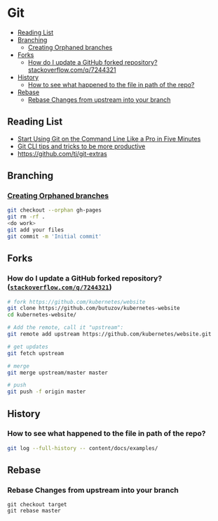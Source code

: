 # Git


<!-- TOC depthfrom:2 depthto:4 -->

- [Reading List](#reading-list)
- [Branching](#branching)
    - [Creating Orphaned branches](#creating-orphaned-branches)
- [Forks](#forks)
    - [How do I update a GitHub forked repository? stackoverflow.com/q/7244321](#how-do-i-update-a-github-forked-repository-stackoverflowcomq7244321)
- [History](#history)
    - [How to see what happened to the file in path of the repo?](#how-to-see-what-happened-to-the-file-in-path-of-the-repo)
- [Rebase](#rebase)
    - [Rebase Changes from upstream into your branch](#rebase-changes-from-upstream-into-your-branch)

<!-- /TOC -->
## Reading List

* [Start Using Git on the Command Line Like a Pro in Five Minutes](https://medium.com/better-programming/start-using-git-on-the-command-line-like-a-pro-in-5-minutes-36a6e0007e9f)
* [Git CLI tips and tricks to be more productive](https://www.codementor.io/@kpunith8/git-cli-tips-and-tricks-to-be-more-productive-1a3pb4fyvn)
* https://github.com/tj/git-extras

## Branching
### [Creating Orphaned branches](https://stackoverflow.com/questions/1384325)

```bash
git checkout --orphan gh-pages
git rm -rf .
<do work>
git add your files
git commit -m 'Initial commit'
```

## Forks
### How do I update a GitHub forked repository? ([`stackoverflow.com/q/7244321`](https://stackoverflow.com/q/7244321/))

```bash
# fork https://github.com/kubernetes/website
git clone https://github.com/butuzov/kubernetes-website
cd kubernetes-website/

# Add the remote, call it "upstream":
git remote add upstream https://github.com/kubernetes/website.git

# get updates
git fetch upstream

# merge
git merge upstream/master master

# push
git push -f origin master
```

## History
### How to see what happened to the file in path of the repo?

```bash
git log --full-history -- content/docs/examples/
```

## Rebase

### Rebase Changes from upstream into your branch

```
git checkout target
git rebase master
```

